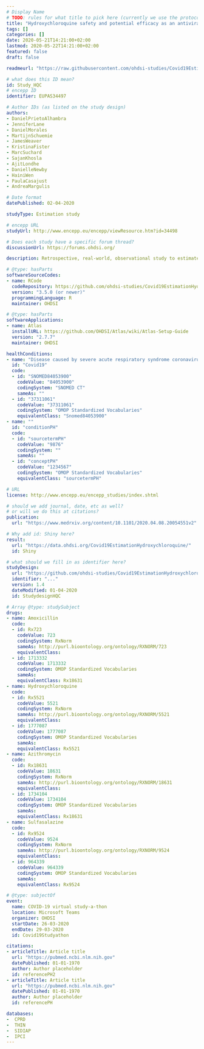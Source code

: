 ```yaml
---
# Display Name
# TODO: rules for what title to pick here (currently we use the protocol title)
title: "Hydroxychloroquine safety and potential efficacy as an antiviral prophylaxis in light of potential wide-spread use in COVID-19: a multinational, large-scale network cohort and self-controlled case series study"
tags: []
categories: []
date: 2020-05-21T14:21:00+02:00
lastmod: 2020-05-22T14:21:00+02:00
featured: false
draft: false

readmeurl: "https://raw.githubusercontent.com/ohdsi-studies/Covid19EstimationHydroxychloroquine2/master/README.md"

# what does this ID mean?
id: Study_HQC
# encepp ID
identifier: EUPAS34497

# Author IDs (as listed on the study design)
authors:
- DanielPrietoAlhambra
- JenniferLane
- DanielMorales
- MartijnSchuemie
- JamesWeaver
- KristinaFister
- MarcSuchard
- SajanKhosla
- AjitLondhe
- DanielleNewby
- HainiWen
- PaulaCasajust
- AndreaMargulis

# Date format
datePublished: 02-04-2020

studyType: Estimation study

# encepp URL
studyUrl: http://www.encepp.eu/encepp/viewResource.htm?id=34498

# Does each study have a specific forum thread?
discussionUrl: https://forums.ohdsi.org/

description: Retrospective, real-world, observational study to estimate the population-level effects of hydroxychloroquine among patients with rheumatoid arthritis. Designed and executed during the OHDSI community COVID-19 virtual study-a-thon (March 26-29) to inform healthcare decision-making in response to the current global pandemic.

# @type: hasParts
softwareSourceCodes:
- name: RCode
  codeRepository: https://github.com/ohdsi-studies/Covid19EstimationHydroxychloroquine
  version: "3.5.0 (or newer)"
  programmingLanguage: R
  maintainer: OHDSI

# @type: hasParts
softwareApplications:
- name: Atlas
  installURL: https://github.com/OHDSI/Atlas/wiki/Atlas-Setup-Guide
  version: "2.7.7"
  maintainer: OHDSI

healthConditions:
- name: "Disease caused by severe acute respiratory syndrome coronavirus 2"
  id: "Covid19"
  code:
  - id: "SNOMED84053900"
    codeValue: "84053900"
    codingSystem: "SNOMED CT"
    sameAs: ""
  - id: "37311061"
    codeValue: "37311061"
    codingSystem: "OMOP Standardized Vocabularies"
    equivalentClass: "Snomed84053900"
- name: ""
  id: "conditionPH"
  code:
  - id: "sourcetermPH"
    codeValue: "9876"
    codingSystem: ""
    sameAs: ""
  - id: "conceptPH"
    codeValue: "1234567"
    codingSystem: "OMOP Standardized Vocabularies"
    equivalentClass: "sourcetermPH"

# URL
license: http://www.encepp.eu/encepp_studies/index.shtml

# should we add journal, date, etc as well?
# or will we do this at citations?
publication:
  url: "https://www.medrxiv.org/content/10.1101/2020.04.08.20054551v2"

# Why add id: Shiny here?
result:
  url: "https://data.ohdsi.org/Covid19EstimationHydroxychloroquine/"
  id: Shiny

# what should we fill in as identifier here?
studyDesign:
  url: "https://github.com/ohdsi-studies/Covid19EstimationHydroxychloroquine/blob/master/documents/OHDSI%20COVID-19%20Studyathon_PLE_HCQ_Protocol_v1.4.pdf"
  identifier: "..."
  version: 1.4
  dateModified: 01-04-2020
  id: StudydesignHQC

# Array @type: studySubject
drugs:
- name: Amoxicillin
  code:
  - id: Rx723
    codeValue: 723
    codingSystem: RxNorm
    sameAs: http://purl.bioontology.org/ontology/RXNORM/723
    equivalentClass:
  - id: 1713332
    codeValue: 1713332
    codingSystem: OMOP Standardized Vocabularies
    sameAs:
    equivalentClass: Rx18631
- name: Hydroxychloroquine
  code:
  - id: Rx5521
    codeValue: 5521
    codingSystem: RxNorm
    sameAs: http://purl.bioontology.org/ontology/RXNORM/5521
    equivalentClass:
  - id: 1777087
    codeValue: 1777087
    codingSystem: OMOP Standardized Vocabularies
    sameAs:
    equivalentClass: Rx5521
- name: Azithromycin
  code:
  - id: Rx18631
    codeValue: 18631
    codingSystem: RxNorm
    sameAs: http://purl.bioontology.org/ontology/RXNORM/18631
    equivalentClass:
  - id: 1734104
    codeValue: 1734104
    codingSystem: OMOP Standardized Vocabularies
    sameAs:
    equivalentClass: Rx18631
- name: Sulfasalazine
  code:
  - id: Rx9524
    codeValue: 9524
    codingSystem: RxNorm
    sameAs: http://purl.bioontology.org/ontology/RXNORM/9524
    equivalentClass:
  - id: 964339
    codeValue: 964339
    codingSystem: OMOP Standardized Vocabularies
    sameAs:
    equivalentClass: Rx9524

# @type: subjectOf
event:
  name: COVID-19 virtual study-a-thon
  location: Microsoft Teams
  organizer: OHDSI
  startDate: 26-03-2020
  endDate: 29-03-2020
  id: Covid19Studyathon

citations:
- articleTitle: Article title
  url: "https://pubmed.ncbi.nlm.nih.gov"
  datePublished: 01-01-1970
  author: Author placeholder
  id: referencePH2
- articleTitle: Article title
  url: "https://pubmed.ncbi.nlm.nih.gov"
  datePublished: 01-01-1970
  author: Author placeholder
  id: referencePH

databases:
-  CPRD
-  THIN
-  SIDIAP
-  IPCI
---
```

